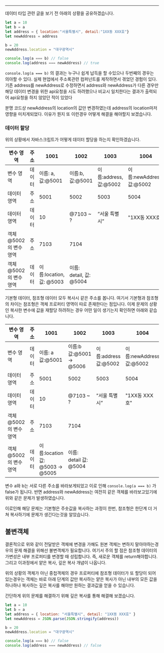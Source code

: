 ---

데이터 타입 관련 글을 보기 전 아래의 상황을 공유하겠습니다.

```jsx
let a = 10
let b = a
let address = { location:"서울특별시", detail:"1XX동 XXX호"}
let newAddress = address

b = 20
newAddress.location = "대구광역시"

console.log(a === b) // false
console.log(address === newAddress) // true
```

`console.log(a === b)` 의 결과는 누구나 쉽게 납득을 할 수있으나 두번째의 경우는 의아할 수 있다. 실제 현업에서 주소록관련 컴퍼넌트를 제작하면서 겪었던 경험이 있다. 기존 address를 newAddress로 수정하면서 address와 newAddress가 다른 경우만 해당 데이터 변경을 위한 api요청을 시도 하려했으나 비교시 일치한다는 결과가 출력되어 api요청을 하지 않았던 적이 있었다

분명 코드상 newAddress의 location의 값만 변경하였는데 address의 location마저 영향을 미치게되었다. 이유가 뭔지 또 이런경우 어떻게 해결을 해야할지 보겠습니다.

### 데이터 할당

위의 상황에서 자바스크립트가 어떻게 데이터 할당을 하는지 확인하겠습니다.

| 변수 영역 | 주소 | 1001 | 1002 | 1003 | 1004 |
| --- | --- | --- | --- | --- | --- |
| 변수 영역 | 데이터 | 이름: a, 값:@5001 | 이름:b, 값:@5001 | 이름:address, 값:@5002 | 이름:newAddress, 값:@5002 |
| 데이터 영역 | 주소 | 5001 | 5002 | 5003 | 5004 |
| 데이터 영역 | 데이터 | 10 | @7103 ~ ? | “서울 특별시” | "1XX동 XXX호" |
| 객체 @5002의 변수영역 | 주소 | 7103 | 7104 |  |  |
| 객체 @5002의 변수영역 | 데이터 | 이름:location, 값: @5003 | 이름: detail, 값: @5004 |  |  |


기본형 데이터, 참조형 데이터 모두 복사시 같은 주소를 봅니다. 여기서 기본형과 참조형의 차이는 참조형은 객체 프로퍼티 영역이 따로 존재한다는 점입니다. 이제 문제의 상황인 복사한 변수에 값을 재할당 하려하는 경우 어떤 일이 생기는지 확인하면 아래와 같습니다.

| 변수 영역 | 주소 | 1001 | 1002 | 1003 | 1004 |  |  |
| --- | --- | --- | --- | --- | --- | --- | --- |
| 변수 영역 | 데이터 | 이름: a 값:@5001 | 이름:b 값:@5001 → @5006 | 이름:address 값:@5002 | 이름:newAddress 값:@5002 |  |  |
| 데이터 영역 | 주소 | 5001 | 5002 | 5003 | 5004 | 5005 | 5006 |
| 데이터 영역 | 데이터 | 10 | @7103 ~ ? | “서울 특별시” | "1XX동 XXX호" | “대구 광역시” | 20 |
| 객체 @5002의 변수영역 | 주소 | 7103 | 7104 |  |  |  |  |
| 객체 @5002의 변수영역 | 데이터 | 이름:location 값: @5003 → @5005 | 이름: detail 값: @5004 |  |  |  |  |



변수 a와 b는 서로 다른 주소를 바라보게되었고 이로 인해 `console.log(a === b)` 가 false가 됩니다. 반면 address와 newAddress는 여전히 같은 객체를 바라보고있기에 위와 같은 문제가 발생하였습니다.

이로인해 해당 문제는 기본형은 주솟값을 복사하는 과정이 한번, 참조형은 한단계 더 거쳐 복사하기에 문제가 생긴다는것을 알았습니다.

## 불변객체

결론적으로 위와 같이 전달받은 객체에 변경을 가해도 원본 객체는 변하지 말아야하는경우의 문제 해결을 위해선 불변객체가 필요합니다. 여기서 주의 할 점은 참조형 데이터의 가변성은 내부 프로퍼티를 변경할 때 성립합니다. 즉, 새로운 객체를 return해야합니다. 그리고 이과정에서 얕은 복사, 깊은 복사 개념이 나옵니다.

위의 상황의 객체가 아닌 중첩객체의 경우 프로퍼티에 참조형 데이터가 또 할당이 되어 있는경우는 객체는 바로 아래 단계의 값만 복사하는 얕은 복사가 아닌 내부의 모든 값을 하나하나 복사하는 깊은 복사를 해야만 원하는 결과값을 얻을 수 있습니다.

간단하게 위의 문제를 해결하기 위해 깊은 복사를 통해 해결해 보겠습니다.

```jsx
let a = 10
let b = a
let address = { location: "서울특별시", detail: "1XX동 XXX호" }
let newAddress = JSON.parse(JSON.stringify(address))

b = 20
newAddress.location = "대구광역시"

console.log(a === b) // false
console.log(address === newAddress) // false

```
